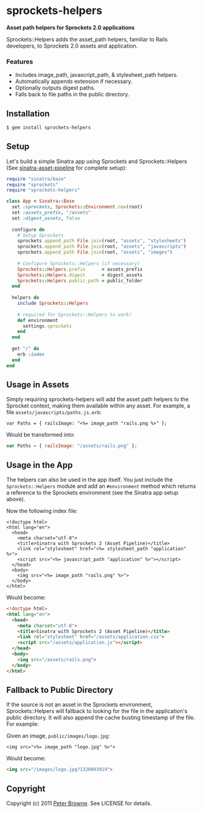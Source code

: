 sprockets-helpers
=================

**Asset path helpers for Sprockets 2.0 applications**

Sprockets::Helpers adds the asset_path helpers, familiar to Rails developers, to Sprockets 2.0 assets and application.

### Features

* Includes image_path, javascript_path, & stylesheet_path helpers.
* Automatically appends extension if necessary.
* Optionally outputs digest paths.
* Falls back to file paths in the public directory.


Installation
------------

``` bash
$ gem install sprockets-helpers
```


Setup
-----

Let's build a simple Sinatra app using Sprockets and Sprockets::Helpers (See [sinatra-asset-pipeline](https://github.com/stevehodgkiss/sinatra-asset-pipeline) for complete setup):

``` ruby
require "sinatra/base"
require "sprockets"
require "sprockets-helpers"

class App < Sinatra::Base
  set :sprockets, Sprockets::Environment.new(root)
  set :assets_prefix, "/assets"
  set :digest_assets, false
  
  configure do
    # Setup Sprockets
    sprockets.append_path File.join(root, "assets", "stylesheets")
    sprockets.append_path File.join(root, "assets", "javascripts")
    sprockets.append_path File.join(root, "assets", "images")
    
    # Configure Sprockets::Helpers (if necessary)
    Sprockets::Helpers.prefix      = assets_prefix
    Sprockets::Helpers.digest      = digest_assets
    Sprockets::Helpers.public_path = public_folder
  end
  
  helpers do
    include Sprockets::Helpers
    
    # required for Sprockets::Helpers to work!
    def environment
      settings.sprockets
    end
  end
  
  get "/" do
    erb :index
  end
end
```


Usage in Assets
---------------

Simply requiring sprockets-helpers will add the asset path helpers to the Sprocket context, making them available within any asset. For example, a file `assets/javascripts/paths.js.erb`:

``` erb
var Paths = { railsImage: "<%= image_path "rails.png %>" };
```

Would be transformed into:

``` javascript
var Paths = { railsImage: "/assets/rails.png" };
```


Usage in the App
----------------

The helpers can also be used in the app itself. You just include the `Sprockets::Helpers` module and add an `#environment` method which returns a reference to the Sprockets environment (see the Sinatra app setup above).

Now the following index file:

``` erb
<!doctype html>
<html lang="en">
  <head>
    <meta charset="utf-8">
    <title>Sinatra with Sprockets 2 (Asset Pipeline)</title>
    <link rel="stylesheet" href="<%= stylesheet_path "application" %>">
    <script src="<%= javascript_path "application" %>"></script>
  </head>
  <body>
    <img src="<%= image_path "rails.png" %>">
  </body>
</html>
```

Would become:

``` html
<!doctype html>
<html lang="en">
  <head>
    <meta charset="utf-8">
    <title>Sinatra with Sprockets 2 (Asset Pipeline)</title>
    <link rel="stylesheet" href="/assets/application.css">
    <script src="/assets/application.js"></script>
  </head>
  <body>
    <img src="/assets/rails.png">
  </body>
</html>
```


Fallback to Public Directory
----------------------------

If the source is not an asset in the Sprockets environment, Sprockets::Helpers will fallback to looking for the file in the application's public directory. It will also append the cache busting timestamp of the file. For example:

Given an image, `public/images/logo.jpg`:

``` erb
<img src="<%= image_path "logo.jpg" %>">
```

Would become:

``` html
<img src="/images/logo.jpg?1320093919">
```


Copyright
---------

Copyright (c) 2011 [Peter Browne](http://petebrowne.com). See LICENSE for details.
